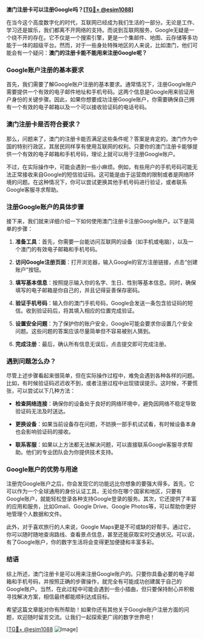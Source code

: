**澳门注册卡可以注册Google吗？[[TG💪+ @esim1088](https://t.me/s/esim1088)]**

在当今这个高度数字化的时代，互联网已经成为我们生活的一部分。无论是工作、学习还是娱乐，我们都离不开网络的支持。而说到互联网服务，Google无疑是一个绕不开的存在。它不仅是一个搜索引擎，更是一个集邮件、地图、云存储等多功能于一体的超级平台。然而，对于一些身处特殊地区的人来说，比如澳门，他们可能会有一个疑问：**澳门的注册卡能不能用来注册Google呢？**

### Google账户注册的基本要求

首先，我们需要了解Google账户注册的基本要求。通常情况下，注册Google账户需要提供一个有效的电子邮件地址和手机号码。这两个信息是Google用来验证用户身份的关键步骤。因此，如果你想要成功注册Google账户，你需要确保自己拥有一个有效的电子邮箱以及一个可以接收验证码的电话号码。

### 澳门注册卡是否符合要求？

那么，问题来了，澳门的注册卡能否满足这些条件呢？答案是肯定的。澳门作为中国的特别行政区，其居民同样享有使用互联网的权利。只要你的澳门注册卡能够提供一个有效的电子邮箱和手机号码，理论上就可以用于注册Google账户。

不过，在实际操作中，可能会遇到一些小麻烦。例如，有些用户的手机号码可能无法正常接收来自Google的短信验证码。这可能是由于运营商的限制或者是网络环境的问题。在这种情况下，你可以尝试更换其他手机号码进行验证，或者联系Google客服寻求帮助。

### 注册Google账户的具体步骤

接下来，我们就来详细介绍一下如何使用澳门注册卡注册Google账户。以下是简单的步骤：

1. **准备工具**：首先，你需要一台能访问互联网的设备（如手机或电脑），以及一个澳门的有效电子邮箱和手机号码。
   
2. **访问Google注册页面**：打开浏览器，输入Google的官方注册链接，点击“创建账户”按钮。

3. **填写基本信息**：按照提示输入你的名字、生日、性别等基本信息。同时，确保填写的电子邮箱是你自己的，并且记得妥善保存密码。

4. **验证手机号码**：输入你的澳门手机号码，Google会发送一条包含验证码的短信。收到验证码后，将其填入相应的位置完成验证。

5. **设置安全问题**：为了保护你的账户安全，Google可能会要求你设置几个安全问题。这些问题的答案应该尽量简单但不容易被别人猜到。

6. **完成注册**：最后，确认所有信息无误后，点击提交即可完成注册。

### 遇到问题怎么办？

尽管上述步骤看起来很简单，但在实际操作过程中，难免会遇到各种各样的问题。比如，有时候验证码迟迟收不到，或者注册过程中出现错误提示。这时候，不要慌张，可以尝试以下几种方法：

- **检查网络连接**：确保你的设备处于良好的网络环境中，避免因网络不稳定导致验证码无法及时送达。
  
- **更换设备**：如果当前设备存在问题，不妨换一部手机试试看，有时候设备本身也会影响验证码的接收。

- **联系客服**：如果以上方法都无法解决问题，可以直接联系Google客服寻求帮助。他们的专业团队会为你提供技术支持。

### Google账户的优势与用途

注册完Google账户之后，你会发现它的功能远比你想象的要强大得多。首先，它可以作为一个全球通用的身份认证工具，无论你在哪个国家和地区，只要有Google账户，就能轻松登录各种支持Google登录的服务。其次，它还提供了丰富的应用和服务，比如Gmail、Google Drive、Google Photos等，可以帮助你更好地管理个人数据和文件。

此外，对于喜欢旅行的人来说，Google Maps更是不可或缺的好帮手。通过它，你可以随时随地查询路线、查看景点信息，甚至还能获取实时交通状况。可以说，有了Google账户，你的数字生活将会变得更加便捷和丰富多彩。

### 结语

综上所述，澳门注册卡是可以用来注册Google账户的。只要你具备必要的电子邮箱和手机号码，并按照正确的步骤操作，就完全有可能成功创建属于自己的Google账户。当然，在此过程中可能会遇到一些小插曲，但只要保持耐心并积极寻找解决方案，相信最终都能顺利达成目标。

希望这篇文章能对你有所帮助！如果你还有其他关于Google账户注册方面的问题，欢迎随时留言交流。让我们一起探索更广阔的数字世界吧！

[[TG💪+ @esim1088](https://t.me/s/esim1088) ![Image](https://i.postimg.cc/4NQfJmqS/Snipaste-2025-05-13-00-14-12.png)]